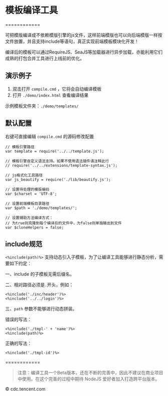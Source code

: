 # 模板编译工具
============

可把模版编译成不依赖模版引擎的js文件，这样前端模版也可以向后端模版一样按文件放置，并且支持include等语句，真正实现前端模板模块化开发！

编译后的模板可以通过RequireJS、SeaJS等加载器进行异步加载，亦能利用它们成熟的打包合并工具进行上线前的优化。

## 演示例子

1.	双击打开 ``compile.cmd`` ，它将会自动编译模板
2.	打开 ``./demo/index.html`` 查看编译结果

示例模板文件夹：``./demo/templates/``


## 默认配置

右键可直接编辑 ``compile.cmd`` 的源码修改配置

	// 模板引擎路径
	var template = require('../../template.js');

	// 模板引擎自定义语法支持。如果不使用语法插件请注释此行
	// require('../../extensions/template-syntax.js');

	// js格式化工具路径
	var js_beautify = require('./lib/beautify.js');

	// 设置待处理的模版编码
	var $charset = 'UTF-8';

	// 设置前端模板目录路径
	var $path = './demo/templates/';

	// 设置辅助方法编译方式：
	// 为true则克隆到每个编译后的文件中，为false则单独输出到文件
	var $cloneHelpers = false;
	

## include规范

``<%include(path)%>`` 支持动态引入子模板，为了让编译工具能够进行静态分析，需要如下约定：

一、include 的子模板无需后缀名。

二、相对路径必须是``.``开头，例如：
	
	<%include('./inc/header')%>
	<%include('../../login')%>
	
三、``path`` 参数不能够进行动态拼装。

错误的写法：

	<%include('./tmpl-' + 'name')%>
	<%include(path)%>
	
正确的写法：

	<%include('./tmpl-id')%>

============

> 注意：编译工具一个Beta版本，还在不断的完善中，因此不建议在商业项目中使用。在这个完善的过程中期待 NodeJS 爱好者加入打造跨平台版本。

© cdc.tencent.com
